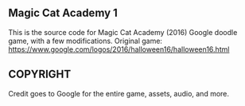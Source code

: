 ## Magic Cat Academy 1

This is the source code for Magic Cat Academy (2016) Google doodle game, with a few modifications.
Original game:
https://www.google.com/logos/2016/halloween16/halloween16.html

## COPYRIGHT

Credit goes to Google for the entire game, assets, audio, and more.
